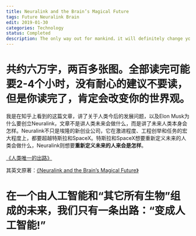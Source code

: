```yaml
---
title: Neuralink and the Brain’s Magical Future
tags: Future Neuralink Brain
edit: 2019-01-30
categories: Technology
status: Completed
description: The only way out for mankind，it will definitely change your worldview！！！
---
```


# **共约六万字，两百多张图。全部读完可能要2-4个小时，没有耐心的建议不要读，但是你读完了，肯定会改变你的世界观。**
	

我是在知乎上看到的这篇文章，讲了关于人类今后的发展问题，以及Elon Musk为什么要创立Neuralink，文章不是讲人类未来会做什么，而是讲了未来人类本身会怎样。Neuralink不只是埃隆的新创业公司，它在激进程度、工程创举和任务的宏大程度上，都要超越特斯拉和SpaceX。特斯拉和SpaceX想要重新定义未来的人类会做什么，Neuralink则想要**重新定义未来的人来会是怎样**。

	
	
[《人类唯一的出路》](https://www.zhihu.com/collection/274862777)

	
	
其英文原著：[《Neuralink and the Brain’s Magical Future》](https://waitbutwhy.com/2017/04/neuralink.html)


	
	

# **在一个由人工智能和“其它所有生物”组成的未来，我们只有一条出路：“变成人工智能!”**